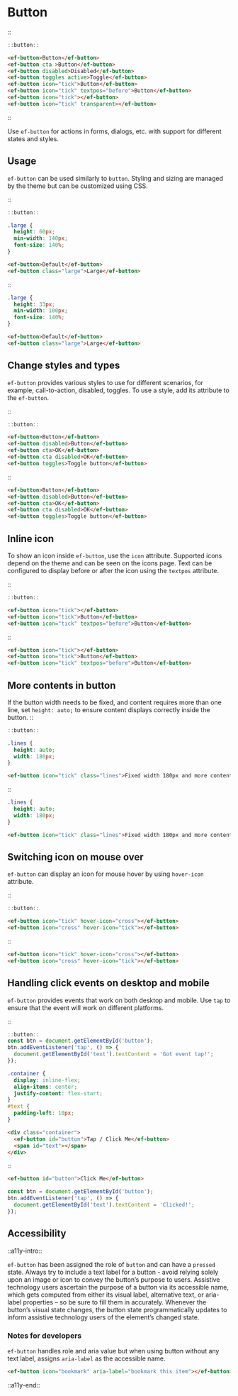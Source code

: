 <!--
type: page
title: Button
location: ./elements/button
layout: default
-->

# Button

::
```javascript
::button::
```
```html
<ef-button>Button</ef-button>
<ef-button cta >Button</ef-button>
<ef-button disabled>Disabled</ef-button>
<ef-button toggles active>Toggle</ef-button>
<ef-button icon="tick">Button</ef-button>
<ef-button icon="tick" textpos="before">Button</ef-button>
<ef-button icon="tick"></ef-button>
<ef-button icon="tick" transparent></ef-button>
```
::

Use `ef-button` for actions in forms, dialogs, etc. with support for different states and styles.

## Usage
`ef-button` can be used similarly to `button`. Styling and sizing are managed by the theme but can be customized using CSS.

::
```javascript
::button::
```
```css
.large {
  height: 60px;
  min-width: 140px;
  font-size: 140%;
}
```
```html
<ef-button>Default</ef-button>
<ef-button class="large">Large</ef-button>
```
::

```css
.large {
  height: 33px;
  min-width: 100px;
  font-size: 140%;
}
```
```html
<ef-button>Default</ef-button>
<ef-button class="large">Large</ef-button>
```

## Change styles and types
 `ef-button` provides various styles to use for different scenarios, for example, call-to-action, disabled, toggles. To use a style, add its attribute to the `ef-button`.

::
```javascript
::button::
```
```html
<ef-button>Button</ef-button>
<ef-button disabled>Button</ef-button>
<ef-button cta>OK</ef-button>
<ef-button cta disabled>OK</ef-button>
<ef-button toggles>Toggle button</ef-button>
```
::

```html
<ef-button>Button</ef-button>
<ef-button disabled>Button</ef-button>
<ef-button cta>OK</ef-button>
<ef-button cta disabled>OK</ef-button>
<ef-button toggles>Toggle button</ef-button>
```

## Inline icon
To show an icon inside `ef-button`, use the `icon` attribute. Supported icons depend on the theme and can be seen on the icons page. Text can be configured to display before or after the icon using the `textpos` attribute.

::
```javascript
::button::
```
```html
<ef-button icon="tick"></ef-button>
<ef-button icon="tick">Button</ef-button>
<ef-button icon="tick" textpos="before">Button</ef-button>
```
::

```html
<ef-button icon="tick"></ef-button>
<ef-button icon="tick">Button</ef-button>
<ef-button icon="tick" textpos="before">Button</ef-button>
```

## More contents in button
If the button width needs to be fixed, and content requires more than one line, set `height: auto;` to ensure content displays correctly inside the button.
::
```javascript
::button::
```
```css
.lines {
  height: auto;
  width: 180px;
}
```
```html
<ef-button icon="tick" class="lines">Fixed width 180px and more contents in button</ef-button>
```
::

```css
.lines {
  height: auto;
  width: 180px;
}
```
```html
<ef-button icon="tick" class="lines">Fixed width 180px and more contents in button</ef-button>
```

## Switching icon on mouse over
`ef-button` can display an icon for mouse hover by using `hover-icon` attribute.

::
```javascript
::button::
```
```html
<ef-button icon="tick" hover-icon="cross"></ef-button>
<ef-button icon="cross" hover-icon="tick"></ef-button>
```
::

```html
<ef-button icon="tick" hover-icon="cross"></ef-button>
<ef-button icon="cross" hover-icon="tick"></ef-button>
```

## Handling click events on desktop and mobile

`ef-button` provides events that work on both desktop and mobile. Use `tap` to ensure that the event will work on different platforms.

::
```javascript
::button::
const btn = document.getElementById('button');
btn.addEventListener('tap', () => {
  document.getElementById('text').textContent = 'Got event tap!';
});
```
```css
.container {
  display: inline-flex;
  align-items: center;
  justify-content: flex-start;
}
#text {
  padding-left: 10px;
}
```
```html
<div class="container">
  <ef-button id="button">Tap / Click Me</ef-button>
  <span id="text"></span>
</div>
```
::

```html
<ef-button id="button">Click Me</ef-button>
```
```javascript
const btn = document.getElementById('button');
btn.addEventListener('tap', () => {
  document.getElementById('text').textContent = 'Clicked!';
});
```

## Accessibility
::a11y-intro::

`ef-button` has been assigned the role of `button` and can have a `pressed` state. Always try to include a text label for a button - avoid relying solely upon an image or icon to convey the button’s purpose to users. Assistive technology users ascertain the purpose of a button via its accessible name, which gets computed from either its visual label, alternative text, or aria-label properties – so be sure to fill them in accurately. Whenever the button’s visual state changes, the button state programmatically updates to inform assistive technology users of the element’s changed state. 

### Notes for developers

`ef-button` handles role and aria value but when using button without any text label, assigns `aria-label` as the accessible name.

```html
<ef-button icon="bookmark" aria-label="bookmark this item"></ef-button>
```

::a11y-end::

